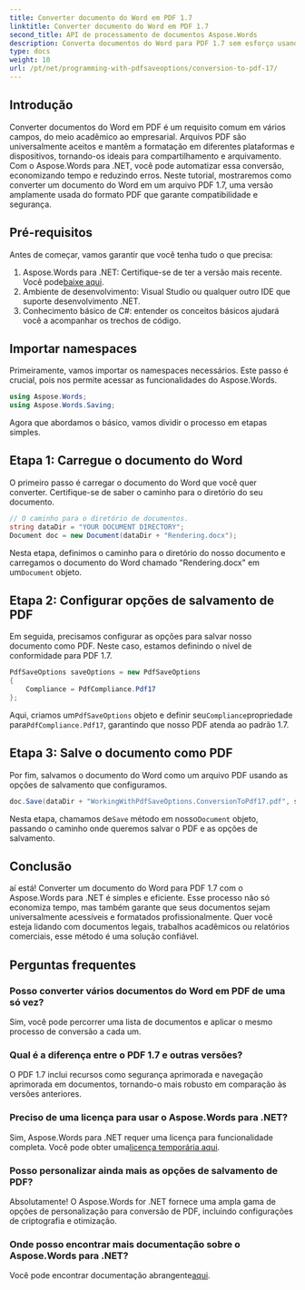 ```yaml
---
title: Converter documento do Word em PDF 1.7
linktitle: Converter documento do Word em PDF 1.7
second_title: API de processamento de documentos Aspose.Words
description: Converta documentos do Word para PDF 1.7 sem esforço usando o Aspose.Words para .NET. Siga este guia para garantir que seus documentos sejam universalmente acessíveis e formatados profissionalmente.
type: docs
weight: 10
url: /pt/net/programming-with-pdfsaveoptions/conversion-to-pdf-17/
---
```

## Introdução

Converter documentos do Word em PDF é um requisito comum em vários campos, do meio acadêmico ao empresarial. Arquivos PDF são universalmente aceitos e mantêm a formatação em diferentes plataformas e dispositivos, tornando-os ideais para compartilhamento e arquivamento. Com o Aspose.Words para .NET, você pode automatizar essa conversão, economizando tempo e reduzindo erros. Neste tutorial, mostraremos como converter um documento do Word em um arquivo PDF 1.7, uma versão amplamente usada do formato PDF que garante compatibilidade e segurança.

## Pré-requisitos

Antes de começar, vamos garantir que você tenha tudo o que precisa:

1.  Aspose.Words para .NET: Certifique-se de ter a versão mais recente. Você pode[baixe aqui](https://releases.aspose.com/words/net/).
2. Ambiente de desenvolvimento: Visual Studio ou qualquer outro IDE que suporte desenvolvimento .NET.
3. Conhecimento básico de C#: entender os conceitos básicos ajudará você a acompanhar os trechos de código.

## Importar namespaces

Primeiramente, vamos importar os namespaces necessários. Este passo é crucial, pois nos permite acessar as funcionalidades do Aspose.Words.

```csharp
using Aspose.Words;
using Aspose.Words.Saving;
```

Agora que abordamos o básico, vamos dividir o processo em etapas simples.

## Etapa 1: Carregue o documento do Word

O primeiro passo é carregar o documento do Word que você quer converter. Certifique-se de saber o caminho para o diretório do seu documento.

```csharp
// O caminho para o diretório de documentos.
string dataDir = "YOUR DOCUMENT DIRECTORY";
Document doc = new Document(dataDir + "Rendering.docx");
```

 Nesta etapa, definimos o caminho para o diretório do nosso documento e carregamos o documento do Word chamado "Rendering.docx" em um`Document` objeto.

## Etapa 2: Configurar opções de salvamento de PDF

Em seguida, precisamos configurar as opções para salvar nosso documento como PDF. Neste caso, estamos definindo o nível de conformidade para PDF 1.7.

```csharp
PdfSaveOptions saveOptions = new PdfSaveOptions
{
    Compliance = PdfCompliance.Pdf17
};
```

 Aqui, criamos um`PdfSaveOptions` objeto e definir seu`Compliance`propriedade para`PdfCompliance.Pdf17`, garantindo que nosso PDF atenda ao padrão 1.7.

## Etapa 3: Salve o documento como PDF

Por fim, salvamos o documento do Word como um arquivo PDF usando as opções de salvamento que configuramos.

```csharp
doc.Save(dataDir + "WorkingWithPdfSaveOptions.ConversionToPdf17.pdf", saveOptions);
```

 Nesta etapa, chamamos de`Save` método em nosso`Document` objeto, passando o caminho onde queremos salvar o PDF e as opções de salvamento.

## Conclusão

aí está! Converter um documento do Word para PDF 1.7 com o Aspose.Words para .NET é simples e eficiente. Esse processo não só economiza tempo, mas também garante que seus documentos sejam universalmente acessíveis e formatados profissionalmente. Quer você esteja lidando com documentos legais, trabalhos acadêmicos ou relatórios comerciais, esse método é uma solução confiável.

## Perguntas frequentes

### Posso converter vários documentos do Word em PDF de uma só vez?

Sim, você pode percorrer uma lista de documentos e aplicar o mesmo processo de conversão a cada um.

### Qual é a diferença entre o PDF 1.7 e outras versões?

O PDF 1.7 inclui recursos como segurança aprimorada e navegação aprimorada em documentos, tornando-o mais robusto em comparação às versões anteriores.

### Preciso de uma licença para usar o Aspose.Words para .NET?

 Sim, Aspose.Words para .NET requer uma licença para funcionalidade completa. Você pode obter uma[licença temporária aqui](https://purchase.aspose.com/temporary-license/).

### Posso personalizar ainda mais as opções de salvamento de PDF?

Absolutamente! O Aspose.Words for .NET fornece uma ampla gama de opções de personalização para conversão de PDF, incluindo configurações de criptografia e otimização.

### Onde posso encontrar mais documentação sobre o Aspose.Words para .NET?

 Você pode encontrar documentação abrangente[aqui](https://reference.aspose.com/words/net/).
